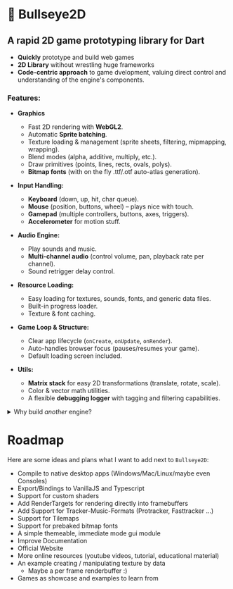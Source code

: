 # 🎯 Bullseye2D

## A rapid 2D game prototyping library for Dart

*   **Quickly** prototype and build web games
*   **2D Library** witihout wrestling huge frameworks
*   **Code-centric approach** to game dvelopment, valuing direct control and understanding of the engine's components. 

### Features:

*   **Graphics** 
    *   Fast 2D rendering with **WebGL2**.
    *   Automatic **Sprite batching**.
    *   Texture loading & management (sprite sheets, filtering, mipmapping, wrapping).
    *   Blend modes (alpha, additive, multiply, etc.).
    *   Draw primitives (points, lines, rects, ovals, polys).
    *   **Bitmap fonts** (with on the fly .ttf/.otf auto-atlas generation).

*   **Input Handling:**
    *   **Keyboard** (down, up, hit, char queue).
    *   **Mouse** (position, buttons, wheel) – plays nice with touch.
    *   **Gamepad** (multiple controllers, buttons, axes, triggers).
    *   **Accelerometer** for motion stuff.

*   **Audio Engine:**
    *   Play sounds and music.
    *   **Multi-channel audio** (control volume, pan, playback rate per channel).
    *   Sound retrigger delay control.

*   **Resource Loading:**
    *   Easy loading for textures, sounds, fonts, and generic data files.
    *   Built-in progress loader.
    *   Texture & font caching. 

*   **Game Loop & Structure:**
    *   Clear app lifecycle (`onCreate`, `onUpdate`, `onRender`).
    *   Auto-handles browser focus (pauses/resumes your game).
    *   Default loading screen included.

*   **Utils:**
    *   **Matrix stack** for easy 2D transformations (translate, rotate, scale).
    *   Color & vector math utilities.
    *   A flexible **debugging logger** with tagging and filtering capabilities.



<details>
<summary>Why build <em>another</em> engine?</summary>
<content>

-  **Dart:** It's a solid, performant path for Dart devs who want to make 2D web games.
-  **Control & Understanding:** Working with a more foundational library means you *get* what's happening.
-  **No Engine Bloat:** Most indie games don't need *every* feature from a behemoth engine. Often, you end up *fighting* those engines. Bullseye aims to give you just what you need.
-  **The Joy of Crafting (and Learning):** For many devs, building stuff from closer to the ground up is satisfying. It’s a great way to learn and experiment without a million layers of abstraction.
-  **Lightweight & Focused:** If your game is 2D, a specialized lib can be leaner and faster.
-  **Hackable:** Being a library makes it easier to plug in other tools or your own custom solutions without stepping on toes.

Basically, Bullseye is for Dart devs who want to make cool 2D web games with a good mix of control, performance, and a straightforward approach. It's about embracing Dart and modern web tech.

</content>
</details>

# Roadmap

Here are some ideas and plans what I want to add next to `Bullseye2D`: 

*   Compile to native desktop apps (Windows/Mac/Linux/maybe even Consoles)
*   Export/Bindings to VanillaJS and Typescript
*   Support for custom shaders
*   Add RenderTargets for rendering directly into framebuffers
*   Add Support for Tracker-Music-Formats (Protracker, Fasttracker ...)
*   Support for Tilemaps
*   Support for prebaked bitmap fonts
*   A simple themeable, immediate mode gui module
*   Improve Documentation
*   Official Website
*   More online resources (youtube videos, tutorial, educational material)
*   An example creating / manipulating texture by data
    - Maybe a per frame renderbuffer :)
*   Games as showcase and examples to learn from
